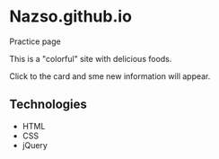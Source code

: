 # Nazso.github.io
Practice page 

This is a "colorful" site with delicious foods. 

Click to the card and sme new information will appear. 

## Technologies

- HTML
- CSS
- jQuery

 
